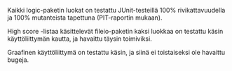 Kaikki logic-paketin luokat on testattu JUnit-testeillä 100% rivikattavuudella ja 100% mutanteista tapettuna (PIT-raportin mukaan).

High score -listaa käsittelevät fileio-paketin kaksi luokkaa on testattu käsin käyttöliittymän kautta, ja havaittu täysin toimiviksi.

Graafinen käyttöliittymä on testattu käsin, ja siinä ei toistaiseksi ole havaittu bugeja.
